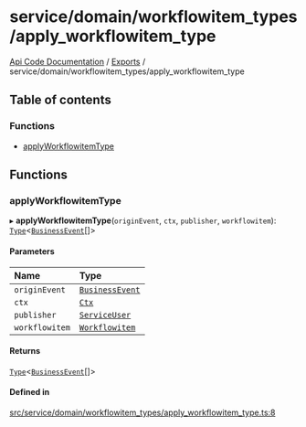 # service/domain/workflowitem\_types/apply\_workflowitem\_type
 
[Api Code Documentation](../README.md) / [Exports](../modules.md) / service/domain/workflowitem\_types/apply\_workflowitem\_type

## Table of contents

### Functions

- [applyWorkflowitemType](service_domain_workflowitem_types_apply_workflowitem_type.md#applyworkflowitemtype)

## Functions

### applyWorkflowitemType

▸ **applyWorkflowitemType**(`originEvent`, `ctx`, `publisher`, `workflowitem`): [`Type`](result.md#type)\<[`BusinessEvent`](service_domain_business_event.md#businessevent)[]\>

#### Parameters

| Name | Type |
| :------ | :------ |
| `originEvent` | [`BusinessEvent`](service_domain_business_event.md#businessevent) |
| `ctx` | [`Ctx`](../interfaces/lib_ctx.Ctx.md) |
| `publisher` | [`ServiceUser`](../interfaces/service_domain_organization_service_user.ServiceUser.md) |
| `workflowitem` | [`Workflowitem`](../interfaces/service_domain_workflow_workflowitem.Workflowitem.md) |

#### Returns

[`Type`](result.md#type)\<[`BusinessEvent`](service_domain_business_event.md#businessevent)[]\>

#### Defined in

[src/service/domain/workflowitem_types/apply_workflowitem_type.ts:8](https://github.com/openkfw/TruBudget/blob/1602d8b/api/src/service/domain/workflowitem_types/apply_workflowitem_type.ts#L8)
